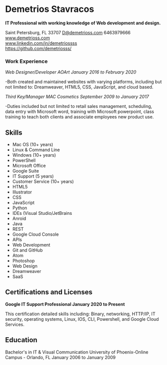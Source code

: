 # Demetrios Stavracos
**IT Professional with working knowledge of Web development and design.**

Saint Petersburg, FL 33707 D@demetrioss.com 6463979666<br>
www.demetrioss.com<br>
www.linkedin.com/in/demetriossss<br>
https://github.com/demetriosss/<br>

### Work Experience

_Web Designer/Developer AOArt January 2016 to February 2020_

-Both created and maintained websites with varying platforms, including but not limited to: Dreamweaver, HTML5, CSS, JavaScript, and cloud based.

_Third Key/Manager MAC Cosmetics September 2009 to January 2017_

-Duties included but not limited to retail sales management, scheduling, data entry with Microsoft word, training with Microsoft powerpoint, class training to teach both clients and associate employees new product use.

## Skills

- Mac OS (10+ years)
- Linux & Command Line
- Windows (10+ years)
- PowerShell
- Microsoft Office
- Google Suite
- IT Support (5 years)
- Customer Service (10+ years)
- HTML5
- Illustrator
- CSS
- JavaScript
- Python
- IDEs (Visual Studio/JetBrains
- Anroid
- Java
- REST
- Google Cloud Console
- APIs
- Web Development
- Git and GitHub
- Atom
- Photoshop
- Web Design
- Dreamweaver
- SaaS

## Certifications and Licenses
**Google IT Support Professional January 2020 to Present**

This certification detailed skills including: Binary, networking, HTTP/IP, IT security, operating systems, Linux, IOS, CLI, Powershell, and Google Cloud Services.

## Education
Bachelor's in IT & Visual Communication University of Phoenix-Online Campus - Orlando, FL January 2006 to January 2009

